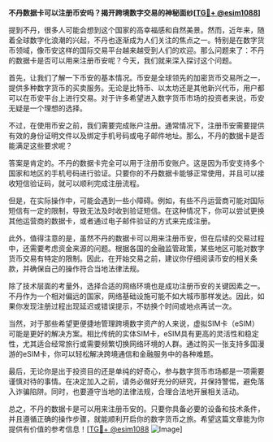 **不丹数据卡可以注册币安吗？揭开跨境数字交易的神秘面纱[[TG💪+ @esim1088](https://t.me/s/esim1088)]**

提到不丹，很多人可能会想到这个国家的高幸福感和自然美景。然而，近年来，随着全球数字化浪潮的兴起，不丹也逐渐成为人们关注的焦点之一。特别是在数字货币领域，像币安这样的国际交易平台越来越受到人们的欢迎。那么问题来了：不丹的数据卡是否可以用来注册币安呢？今天，我们就来深入探讨这个问题。

首先，让我们了解一下币安的基本情况。币安是全球领先的加密货币交易所之一，提供多种数字货币的买卖服务。无论是比特币、以太坊还是其他新兴代币，用户都可以在币安平台上进行交易。对于许多希望进入数字货币市场的投资者来说，币安无疑是一个理想的选择。

不过，在使用币安之前，我们需要完成账户注册。通常情况下，注册币安需要提供有效的身份证明文件以及绑定手机号码或电子邮件地址。那么，不丹的数据卡是否能满足这些要求呢？

答案是肯定的。不丹的数据卡完全可以用于注册币安账户。这是因为币安支持多个国家和地区的手机号码进行验证。只要你的不丹数据卡能够正常使用，并且可以接收短信验证码，就可以顺利完成注册流程。

但是，在实际操作中，可能会遇到一些小障碍。例如，有些不丹运营商可能对国际短信有一定的限制，导致无法及时收到验证短信。在这种情况下，你可以尝试更换其他运营商的数据卡，或者通过电子邮件验证的方式来完成注册。

此外，值得注意的是，虽然不丹的数据卡可以用来注册币安，但在后续的交易过程中，还需要考虑资金来源的问题。根据各国的金融监管政策，某些地区可能对数字货币交易有特定的限制。因此，在开始交易之前，建议你仔细阅读币安的相关条款，并确保自己的操作符合当地法律法规。

除了技术层面的考量外，选择合适的网络环境也是成功注册币安的关键因素之一。不丹作为一个相对偏远的国家，网络基础设施可能不如大城市那样发达。因此，如果你发现注册过程出现延迟或错误提示，不妨换个时间或地点再试一次。

当然，对于那些希望更便捷地管理跨境数字资产的人来说，虚拟SIM卡（eSIM）可能是更好的解决方案。相比传统的实体SIM卡，eSIM具有更高的灵活性和稳定性，尤其适合经常旅行或需要频繁切换网络环境的人群。通过购买一张支持多国漫游的eSIM卡，你可以轻松解决跨境通信和金融服务中的各种难题。

最后，无论你是出于投资目的还是单纯的好奇心，参与数字货币市场都是一项需要谨慎对待的事情。在决定加入之前，请务必做好充分的研究，并保持警惕，避免落入诈骗陷阱。同时，也要遵守当地的法律法规，合理合法地开展相关活动。

总之，不丹的数据卡是可以用来注册币安的。只要你具备必要的设备和技术条件，并且遵循正确的操作步骤，就能顺利开启你的数字货币之旅。希望这篇文章能为你提供有价值的参考信息！[[TG💪+ @esim1088](https://t.me/s/esim1088) ![Image](https://i.postimg.cc/4NQfJmqS/Snipaste-2025-05-13-00-14-12.png)]